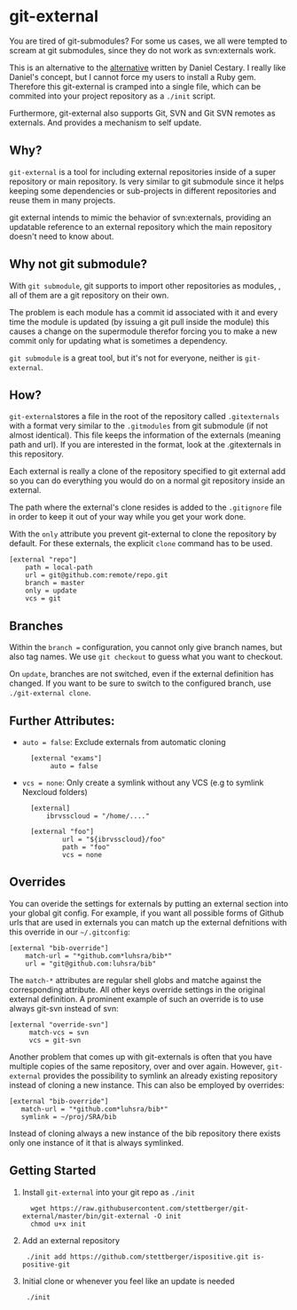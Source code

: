# git-external

You are tired of git-submodules? For some us cases, we all were
tempted to scream at git submodules, since they do not work as
svn:externals work.

This is an alternative to
the [alternative](http://danielcestari.com/git-external/) written by
Daniel Cestary. I really like Daniel's concept, but I cannot force my
users to install a Ruby gem. Therefore this git-external is cramped
into a single file, which can be commited into your project repository
as a `./init` script.

Furthermore, git-external also supports Git, SVN and Git SVN remotes
as externals. And provides a mechanism to self update.

## Why?

`git-external` is a tool for including external repositories inside of
a super repository or main repository. Is very similar to git
submodule since it helps keeping some dependencies or sub-projects in
different repositories and reuse them in many projects.

git external intends to mimic the behavior of svn:externals, providing
an updatable reference to an external repository which the main
repository doesn't need to know about.


## Why not git submodule?

With `git submodule`, git supports to import other repositories as
modules, , all of them are a git repository on their own.

The problem is each module has a commit id associated with it and
every time the module is updated (by issuing a git pull inside the
module) this causes a change on the supermodule therefor forcing you
to make a new commit only for updating what is sometimes a dependency.

`git submodule` is a great tool, but it's not for everyone, neither is
`git-external`.

## How?

`git-external`stores a file in the root of the repository called
`.gitexternals` with a format very similar to the `.gitmodules` from
git submodule (if not almost identical). This file keeps the
information of the externals (meaning path and url). If you are
interested in the format, look at the .gitexternals in this
repository.

Each external is really a clone of the repository specified to git
external add so you can do everything you would do on a normal
git repository inside an external.

The path where the external's clone resides is added to the `.gitignore`
file in order to keep it out of your way while you get your work done.

With the `only` attribute you prevent git-external to clone the
repository by default. For these externals, the explicit `clone`
command has to be used.

    [external "repo"]
    	path = local-path
    	url = git@github.com:remote/repo.git
    	branch = master
    	only = update
    	vcs = git

## Branches

Within the `branch =` configuration, you cannot only give branch
names, but also tag names. We use `git checkout` to guess what you
want to checkout.

On `update`, branches are not switched, even if the external
definition has changed. If you want to be sure to switch to the
configured branch, use `./git-external clone`.

## Further Attributes:

- `auto = false`: Exclude externals from automatic cloning
   
        [external "exams"]
             auto = false

- `vcs = none`: Only create a symlink without any VCS (e.g to symlink Nexcloud folders)

        [external]
            ibrvsscloud = "/home/...."
        
        [external "foo"]
                url = "${ibrvsscloud}/foo"	
                path = "foo"
                vcs = none

## Overrides

You can overide the settings for externals by putting an external
section into your global git config. For example, if you want all
possible forms of Github urls that are used in externals you can match
up the external defnitions with this override in our `~/.gitconfig`:

    [external "bib-override"]
    	match-url = "*github.com*luhsra/bib*"
    	url = "git@github.com:luhsra/bib"

The `match-*` attributes are regular shell globs and matche against
the corresponding attribute. All other keys override settings in the
original external definition. A prominent example of such an override
is to use always git-svn instead of svn:

    [external "override-svn"]
         match-vcs = svn
         vcs = git-svn

Another problem that comes up with git-externals is often that you
have multiple copies of the same repository, over and over again.
However, `git-external` provides the possibility to symlink an already
existing repository instead of cloning a new instance. This can also
be employed by overrides:

    [external "bib-override"]
       match-url = "*github.com*luhsra/bib*"
       symlink = ~/proj/SRA/bib

Instead of cloning always a new instance of the bib repository there
exists only one instance of it that is always symlinked.


## Getting Started

1. Install `git-external` into your git repo as `./init`

         wget https://raw.githubusercontent.com/stettberger/git-external/master/bin/git-external -O init
         chmod u+x init

2. Add an external repository

        ./init add https://github.com/stettberger/ispositive.git is-positive-git

3. Initial clone or whenever you feel like an update is needed

        ./init
